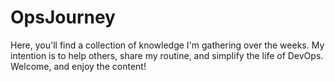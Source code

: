 # OpsJourney
Here, you'll find a collection of knowledge I'm gathering over the weeks. My intention is to help others, share my routine, and simplify the life of DevOps. Welcome, and enjoy the content!
